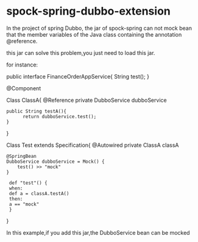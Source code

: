 # spock-spring-dubbo-extension
 
In the project of spring Dubbo, the jar of spock-spring
can not mock  bean that the member variables of the Java class containing the annotation @reference.

this jar can solve this problem,you just need to load this jar.

for instance:

public interface FinanceOrderAppService{
String test();
}

@Component

Class ClassA{
    @Reference
    private DubboService dubboService
    
    public String testA(){
          return dubboService.test();
    }
}

Class Test extends Specification{
    @Autowired
    private ClassA classA
    
    @SpringBean
    DubboService dubboService = Mock() {
        test() >> "mock"
    }
    
     def "test"() {
     when:
     def a = classA.testA()
     then:
     a == "mock"
     }
}




In this example,if you add this jar,the DubboService bean can be mocked
